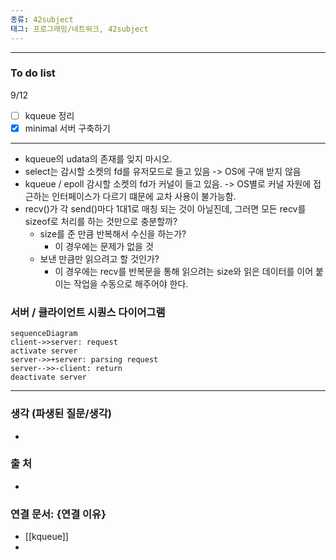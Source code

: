 ```yaml
---
종류: 42subject
태그: 프로그래밍/네트워크, 42subject
---
```

----
### To do list
9/12
- [ ] kqueue 정리
- [x] minimal 서버 구축하기

----
- kqueue의 udata의 존재를 잊지 마시오.
- select는 감시할 소켓의 fd를 유저모드로 들고 있음 -> OS에 구애 받지 않음
- kqueue / epoll 감시할 소켓의 fd가 커널이 들고 있음. -> OS별로 커널 자원에 접근하는 인터페이스가 다르기 떄문에 교차 사용이 불가능함.
- recv()가 각 send()마다 1대1로 매칭 되는 것이 아닐진데, 그러면 모든 recv를 sizeof로 처리를 하는 것만으로 충분할까?
	- size를 준 만큼 반복해서 수신을 하는가?
		- 이 경우에는 문제가 없을 것
	- 보낸 만큼만 읽으려고 할 것인가?
		- 이 경우에는 recv를 반복문을 통해 읽으려는 size와 읽은 데이터를 이어 붙이는 작업을 수동으로 해주어야 한다.
### 서버 / 클라이언트 시퀀스  다이어그램
```mermaid
sequenceDiagram
client->>server: request
activate server
server->>+server: parsing request
server-->>-client: return
deactivate server
```

---

### 생각 (파생된 질문/생각)
- 
### 출 처
- 
### 연결 문서: {연결 이유}
- [[kqueue]]
- 
